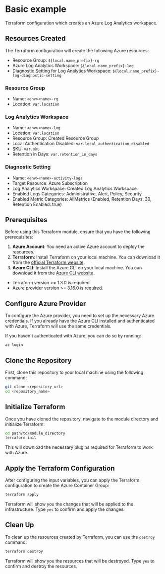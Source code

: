 # Basic example

Terraform configuration which creates an Azure Log Analytics workspace.

## Resources Created

The Terraform configuration will create the following Azure resources:

- Resource Group: `${local.name_prefix}-rg`
- Azure Log Analytics Workspace: `${local.name_prefix}-log`
- Diagnostic Setting for Log Analytics Workspace: `${local.name_prefix}-log-diagnostic-setting`

### Resource Group

- Name: `<env><name>-rg`
- Location: `var.location`

### Log Analytics Workspace

- Name: `<env><name>-log`
- Location: `var.location`
- Resource Group: Created Resource Group
- Local Authentication Disabled: `var.local_authentication_disabled`
- SKU: `var.sku`
- Retention in Days: `var.retention_in_days`

### Diagnostic Setting

- Name: `<env><name>-activity-logs`
- Target Resource: Azure Subscription
- Log Analytics Workspace: Created Log Analytics Workspace
- Enabled Logs Categories: Administrative, Alert, Policy, Security
- Enabled Metric Categories: AllMetrics (Enabled, Retention Days: 30, Retention Enabled: true)

## Prerequisites

Before using this Terraform module, ensure that you have the following prerequisites:

1. **Azure Account**: You need an active Azure account to deploy the resources.
2. **Terraform**: Install Terraform on your local machine. You can download it from the [official Terraform website](https://www.terraform.io/downloads.html).
3. **Azure CLI**: Install the Azure CLI on your local machine. You can download it from the [Azure CLI website](https://docs.microsoft.com/en-us/cli/azure/install-azure-cli).

- Terraform version >= 1.3.0 is required.
- Azure provider version >= 3.16.0 is required.

## Configure Azure Provider

To configure the Azure provider, you need to set up the necessary Azure credentials. If you already have the Azure CLI installed and authenticated with Azure, Terraform will use the same credentials.

If you haven't authenticated with Azure, you can do so by running:

```bash
az login
```


## Clone the Repository

First, clone this repository to your local machine using the following command:

```bash
git clone <repository_url>
cd <repository_name>
```

## Initialize Terraform

Once you have cloned the repository, navigate to the module directory and initialize Terraform:

```bash
cd path/to/module_directory
terraform init
```

This will download the necessary plugins required for Terraform to work with Azure.

## Apply the Terraform Configuration

After configuring the input variables, you can apply the Terraform configuration to create the Azure Container Group:

```bash
terraform apply
```

Terraform will show you the changes that will be applied to the infrastructure. Type `yes` to confirm and apply the changes.

## Clean Up

To clean up the resources created by Terraform, you can use the `destroy` command:

```bash
terraform destroy
```

Terraform will show you the resources that will be destroyed. Type `yes` to confirm and destroy the resources.